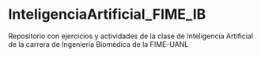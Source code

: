 # InteligenciaArtificial_FIME_IB
Repositorio con ejercicios y actividades de la clase de Inteligencia Artificial de la carrera de Ingeniería Biomédica de la FIME-UANL
